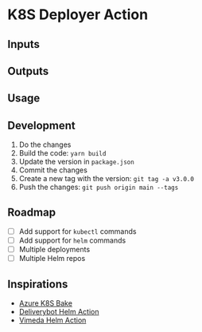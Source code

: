 # K8S Deployer Action

## Inputs

## Outputs

## Usage

## Development

1. Do the changes
2. Build the code: `yarn build`
3. Update the version in `package.json`
4. Commit the changes
5. Create a new tag with the version: `git tag -a v3.0.0`
6. Push the changes: `git push origin main --tags`

## Roadmap

- [ ] Add support for `kubectl` commands
- [ ] Add support for `helm` commands
- [ ] Multiple deployments
- [ ] Multiple Helm repos

## Inspirations

- [Azure K8S Bake](https://github.com/Azure/k8s-bake)
- [Deliverybot Helm Action](https://github.com/deliverybot/helm)
- [Vimeda Helm Action](https://github.com/vimeda/helm)
